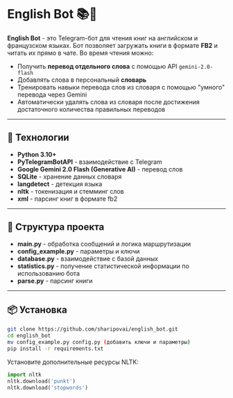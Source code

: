# English Bot 📚🤖

**English Bot** - это Telegram-бот для чтения книг на английском и французском языках. Бот позволяет загружать книги в формате **FB2** и читать их прямо в чате. Во время чтения можно:

- Получить **перевод отдельного слова** с помощью API `gemini-2.0-flash`
- Добавлять слова в персональный **словарь**
- Тренировать навыки перевода слов из словаря с помощью "умного" перевода через Gemini
- Автоматически удалять слова из словаря после достижения достаточного количества правильных переводов

---

## 🧠 Технологии

- **Python 3.10+**
- **PyTelegramBotAPI** - взаимодействие с Telegram
- **Google Gemini 2.0 Flash (Generative AI)** - перевод слов
- **SQLite** - хранение данных словаря
- **langdetect** - детекция языка
- **nltk** - токенизация и стемминг слов
- **xml** - парсинг книг в формате fb2
 
---

## 📂 Структура проекта

- **main.py** - обработка сообщений и логика маршрутизации
- **config_example.py** - параметры и ключи
- **database.py** - взаимодействие с базой данных
- **statistics.py** - получение статистической информации по использованию бота
- **parse.py** - парсинг книги

---

## 📦 Установка

```bash
git clone https://github.com/sharipovai/english_bot.git
cd english_bot
mv config_example.py config.py (добавить ключи и параметры)
pip install -r requirements.txt
```

Установите дополнительные ресурсы NLTK:
```python
import nltk
nltk.download('punkt')
nltk.download('stopwords')
